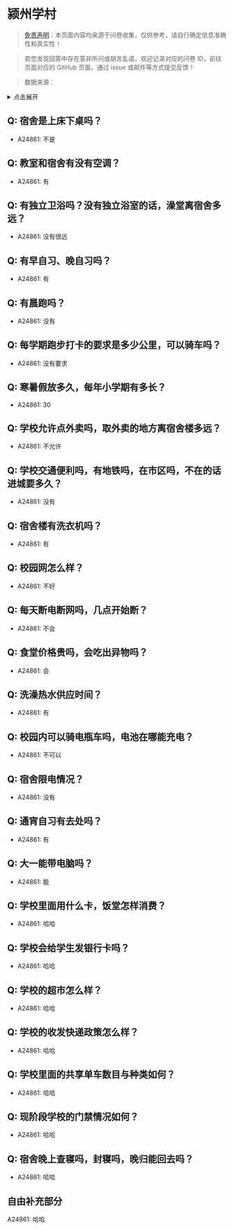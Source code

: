 # 颍州学村

> [免责声明](https://colleges.chat/#_3)：本页面内容均来源于问卷收集，仅供参考，请自行确定信息准确性和真实性！

> 若您发现回答中存在答非所问或胡言乱语，欢迎记录对应的问卷 ID，前往页面对应的 GitHub 页面，通过 issue 或邮件等方式提交反馈！

> 数据来源：

<details><summary>点击展开</summary>
<ul>
<li>A24861: 匿名 (2024 年 06 月)</li>
</ul>
</details>

## Q: 宿舍是上床下桌吗？

- A24861: 不是

## Q: 教室和宿舍有没有空调？

- A24861: 有

## Q: 有独立卫浴吗？没有独立浴室的话，澡堂离宿舍多远？

- A24861: 没有很远

## Q: 有早自习、晚自习吗？

- A24861: 有

## Q: 有晨跑吗？

- A24861: 没有

## Q: 每学期跑步打卡的要求是多少公里，可以骑车吗？

- A24861: 没有要求

## Q: 寒暑假放多久，每年小学期有多长？

- A24861: 30

## Q: 学校允许点外卖吗，取外卖的地方离宿舍楼多远？

- A24861: 不允许

## Q: 学校交通便利吗，有地铁吗，在市区吗，不在的话进城要多久？

- A24861: 没有

## Q: 宿舍楼有洗衣机吗？

- A24861: 有

## Q: 校园网怎么样？

- A24861: 不好

## Q: 每天断电断网吗，几点开始断？

- A24861: 不会

## Q: 食堂价格贵吗，会吃出异物吗？

- A24861: 会

## Q: 洗澡热水供应时间？

- A24861: 有

## Q: 校园内可以骑电瓶车吗，电池在哪能充电？

- A24861: 不可以

## Q: 宿舍限电情况？

- A24861: 没有

## Q: 通宵自习有去处吗？

- A24861: 有

## Q: 大一能带电脑吗？

- A24861: 能

## Q: 学校里面用什么卡，饭堂怎样消费？

- A24861: 哈哈

## Q: 学校会给学生发银行卡吗？

- A24861: 哈哈

## Q: 学校的超市怎么样？

- A24861: 哈哈

## Q: 学校的收发快递政策怎么样？

- A24861: 哈哈

## Q: 学校里面的共享单车数目与种类如何？

- A24861: 哈哈

## Q: 现阶段学校的门禁情况如何？

- A24861: 哈哈

## Q: 宿舍晚上查寝吗，封寝吗，晚归能回去吗？

- A24861: 哈哈

## 自由补充部分

A24861: 哈哈